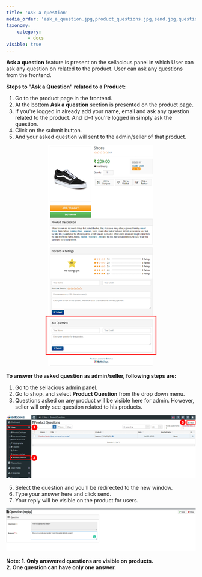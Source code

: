 ```yaml
---
title: 'Ask a question'
media_order: 'ask_a_question.jpg,product_questions.jpg,send.jpg,questions.png'
taxonomy:
    category:
        - docs
visible: true
---
```


**Ask a question** feature is present on the sellacious panel in which User can ask any question on related to the product. User can ask any questions from the frontend.

**Steps to "Ask a Question" related to a Product:**

1. Go to the product page in the frontend.
2. At the bottom **Ask a question** section is presented on the product page.
3. If you're logged in already add your name, email and ask any question related to the product. And id=f you're logged in simply ask the question.
4. Click on the submit button.
5. And your asked question will sent to the admin/seller of that product.

![](ask_a_question.jpg)

**To answer the asked question as admin/seller, following steps are:**

1. Go to the sellacious admin panel.
2. Go to shop, and select **Product Question** from the drop down menu.
3. Questions asked on any product will be visible here for admin. However, seller will only see question related to his products.

![](product_questions.jpg)

5. Select the question and you'll be redirected to the new window.
6. Type your answer here and click send.
7. Your reply will be visible on the product for users.

![](questions.png)

**Note: 1. Only answered questions are visible on products.**
<br>**2. One question can have only one answer.**